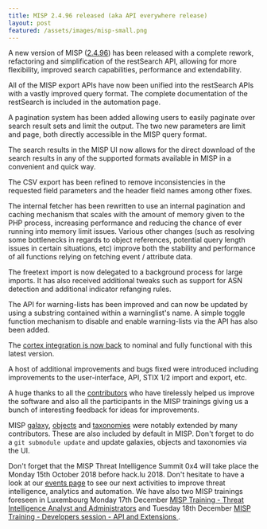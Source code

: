 ```yaml
---
title: MISP 2.4.96 released (aka API everywhere release)
layout: post
featured: /assets/images/misp-small.png
---
```


A new version of MISP ([2.4.96](https://github.com/MISP/MISP/tree/v2.4.96)) has been released with a complete rework, refactoring and simplification of the restSearch API, allowing for more flexibility, improved search capabilities, performance and extendability.

All of the MISP export APIs have now been unified into the restSearch APIs with a vastly improved query format. The complete documentation of the restSearch is included in the automation page.

A pagination system has been added allowing users to easily paginate over search result sets and limit the output. The two new parameters are limit and page, both directly accessible in the MISP query format.

The search results in the MISP UI now allows for the direct download of the search results in any of the supported formats available in MISP in a convenient and quick way.

The CSV export has been refined to remove inconsistencies in the requested field parameters and the header field names among other fixes.

The internal fetcher has been rewritten to use an internal pagination and caching mechanism that scales with the amount of memory given to the PHP process, increasing performance and reducing the chance of ever running into memory limit issues. Various other changes (such as resolving some bottlenecks in regards to object references, potential query length issues in certain situations, etc) improve both the stability and performance of all functions relying on fetching event / attribute data.

The freetext import is now delegated to a background process for large imports. It has also received additional tweaks such as support for ASN detection and additional indicator refanging rules.

The API for warning-lists has been improved and can now be updated by using a substring contained within a warninglist's name. A simple toggle function mechanism to disable and enable warning-lists via the API has also been added.

The [cortex integration is now back](https://blog.thehive-project.org/2018/09/27/cortex-2-1-0-the-response-edition/) to nominal and fully functional with this latest version.

A host of additional improvements and bugs fixed were introduced including improvements to the user-interface, API,  STIX 1/2 import and export, etc.

A huge thanks to all the [contributors](/contributors) who have tirelessly helped us improve the software and also all the participants in the MISP trainings giving us a bunch of interesting feedback for ideas for improvements.

MISP [galaxy](/galaxy.pdf), [objects](/objects.pdf) and [taxonomies](/taxonomies.pdf) were notably extended by many contributors. These are also included by default in MISP. Don't forget to do a `git submodule update` and update galaxies, objects and taxonomies via the UI.

Don't forget that the MISP Threat Intelligence Summit 0x4 will take place the Monday 15th October 2018 before hack.lu 2018. Don't hesitate to have a look at our [events page](http://www.misp-project.org/events/) to see our next activities to improve threat intelligence, analytics and automation. We have also two MISP trainings foreseen in Luxembourg Monday 17th December [MISP Training - Threat Intelligence Analyst and Administrators](https://en.xing-events.com/MURFIIQ) and Tuesday 18th December [MISP Training - Developers session - API and Extensions ](https://en.xing-events.com/QDBMTBT.html).
